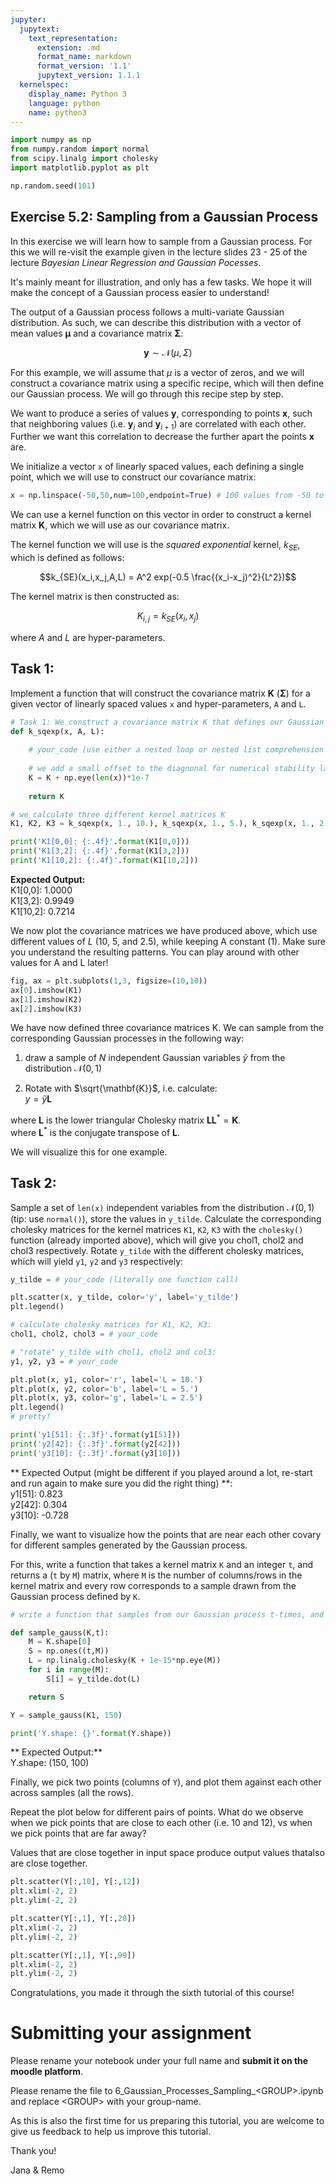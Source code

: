 ```yaml
---
jupyter:
  jupytext:
    text_representation:
      extension: .md
      format_name: markdown
      format_version: '1.1'
      jupytext_version: 1.1.1
  kernelspec:
    display_name: Python 3
    language: python
    name: python3
---
```


```python
import numpy as np
from numpy.random import normal
from scipy.linalg import cholesky
import matplotlib.pyplot as plt

np.random.seed(101)
```

## Exercise 5.2: Sampling from a Gaussian Process ##

In this exercise we will learn how to sample from a Gaussian process. For this we will re-visit the example given in the lecture slides 23 - 25 of the lecture *Bayesian Linear Regression and Gaussian Pocesses*.

It's mainly meant for illustration, and only has a few tasks. We hope it will make the concept of a Gaussian process easier to understand! 

The output of a Gaussian process follows a multi-variate Gaussian distribution. As such, we can describe this distribution with a vector of mean values $\mathbf{\mu}$ and a covariance matrix $\mathbf{\Sigma}$:

$$ \mathbf{y} \sim \mathcal{N}(\mu,\Sigma)$$

For this example, we will assume that $\mu$ is a vector of zeros, and we will construct a covariance matrix using a specific recipe, which will then define our Gaussian process. We will go through this recipe step by step.

We want to produce a series of values $\mathbf{y}$, corresponding to points $\mathbf{x}$, such that neighboring values (i.e. $\mathbf{y}_i$ and $\mathbf{y}_{i+1}$) are correlated with each other. Further we want this correlation to decrease the further apart the points $\mathbf{x}$ are.


We initialize a vector `x` of linearly spaced values, each defining a single point, which we will use to construct our covariance matrix:

```python
x = np.linspace(-50,50,num=100,endpoint=True) # 100 values from -50 to 50
```

We can use a kernel function on this vector in order to construct a kernel matrix $\mathbf{K}$, which we will use as our covariance matrix.

The kernel function we will use is the *squared exponential* kernel, $k_{SE}$, which is defined as follows:

$$k_{SE}(x_i,x_j,A,L) = A^2 exp(-0.5 \frac{(x_i-x_j)^2}{L^2})$$

The kernel matrix is then constructed as:

$$K_{i,j}=k_{SE}(x_i, x_j)$$

where $A$ and $L$ are hyper-parameters.

## Task 1: ##  
Implement a function that will construct the covariance matrix $\mathbf{K}$ ($\mathbf{\Sigma}$) for a given vector of linearly spaced values `x` and hyper-parameters, `A` and `L`.



```python
# Task 1: We construct a covariance matrix K that defines our Gaussian process
def k_sqexp(x, A, L):
    
    # your_code (use either a nested loop or nested list comprehension to contstruct K)
    
    # we add a small offset to the diagnonal for numerical stability later
    K = K + np.eye(len(x))*1e-7
    
    return K
```

```python
# we calculate three different kernel matrices K 
K1, K2, K3 = k_sqexp(x, 1., 10.), k_sqexp(x, 1., 5.), k_sqexp(x, 1., 2.5)
```

```python
print('K1[0,0]: {:.4f}'.format(K1[0,0]))
print('K1[3,2]: {:.4f}'.format(K1[3,2]))
print('K1[10,2]: {:.4f}'.format(K1[10,2]))
```

**Expected Output:**   
K1[0,0]: 1.0000  
K1[3,2]: 0.9949  
K1[10,2]: 0.7214



We now plot the covariance matrices we have produced above, which use different values of $L$ (10, 5, and 2.5), while keeping A constant (1). Make sure you understand the resulting patterns. You can play around with other values for A and L later!

```python
fig, ax = plt.subplots(1,3, figsize=(10,10))
ax[0].imshow(K1)
ax[1].imshow(K2)
ax[2].imshow(K3)
```

We have now defined three covariance matrices K. We can sample from the corresponding Gaussian processes in the following way:

1. draw a sample of $N$ independent Gaussian variables $\tilde{y}$ from the distribution $\mathcal{N}(0,1)$

2. Rotate with $\sqrt{\mathbf{K}}$, i.e. calculate:  
$y = \tilde{y} {\mathbf{L}}$

where $\mathbf{L}$ is the lower triangular Cholesky matrix $\mathbf{L}\mathbf{L}^* = \mathbf{K}$.  
where $\mathbf{L}^*$ is the conjugate transpose of $\mathbf{L}$.

We will visualize this for one example.


## Task 2: ##

Sample a set of `len(x)` independent variables from the distribution $\mathcal{N}(0,1)$ (tip: use `normal()`), store the values in `y_tilde`. Calculate the corresponding cholesky matrices for the kernel matrices `K1`, `K2`, `K3` with the `cholesky()` function (already imported above), which will give you chol1, chol2 and chol3 respectively. Rotate `y_tilde` with the different cholesky matrices, which will yield `y1`, `y2` and `y3` respectively:

```python
y_tilde = # your_code (literally one function call)
```

```python
plt.scatter(x, y_tilde, color='y', label='y_tilde')
plt.legend()
```

```python
# calculate cholesky matrices for K1, K2, K3:
chol1, chol2, chol3 = # your_code 

# "rotate" y_tilde with chol1, chol2 and col3: 
y1, y2, y3 = # your_code
```

```python
plt.plot(x, y1, color='r', label='L = 10.')
plt.plot(x, y2, color='b', label='L = 5.')
plt.plot(x, y3, color='g', label='L = 2.5')
plt.legend()
# pretty!
```

```python
print('y1[51]: {:.3f}'.format(y1[51]))
print('y2[42]: {:.3f}'.format(y2[42]))
print('y3[10]: {:.3f}'.format(y3[10]))
```

** Expected Output (might be different if you played around a lot, re-start and run again to make sure you did the right thing) **:  
y1[51]: 0.823  
y2[42]: 0.304  
y3[10]: -0.728  



Finally, we want to visualize how the points that are near each other covary for different samples generated by the Gaussian process.

For this, write a function that takes a kernel matrix `K` and an integer `t`, and returns a (`t` by `M`) matrix, where `M` is the number of columns/rows in the kernel matrix and every row corresponds to a sample drawn from the Gaussian process defined by `K`.

```python
# write a function that samples from our Gaussian process t-times, and returns a matrix S

def sample_gauss(K,t):
    M = K.shape[0]
    S = np.ones((t,M))
    L = np.linalg.cholesky(K + 1e-15*np.eye(M))
    for i in range(M):
        S[i] = y_tilde.dot(L)

    return S

```

```python
Y = sample_gauss(K1, 150)
```

```python
print('Y.shape: {}'.format(Y.shape))
```

** Expected Output:**   
Y.shape: (150, 100)



Finally, we pick two points (columns of `Y`), and plot them against each other across samples (all the rows).

Repeat the plot below for different pairs of points. What do we observe when we pick points that are close to each other (i.e. 10 and 12), vs when we pick points that are far away? 


Values that are close together in input space produce output values thatalso are close together.

```python
plt.scatter(Y[:,10], Y[:,12])
plt.xlim(-2, 2)
plt.ylim(-2, 2)
```

```python
plt.scatter(Y[:,1], Y[:,20])
plt.xlim(-2, 2)
plt.ylim(-2, 2)
```

```python
plt.scatter(Y[:,1], Y[:,99])
plt.xlim(-2, 2)
plt.ylim(-2, 2)
```

Congratulations, you made it through the sixth tutorial of this course!

# Submitting your assignment

Please rename your notebook under your full name and **submit it on the moodle platform**.

Please rename the file to 6_Gaussian_Processes_Sampling_<GROUP\>.ipynb and replace <GROUP\> with your group-name.

As this is also the first time for us preparing this tutorial, you are welcome to give us feedback to help us improve this tutorial.  

Thank you!  

Jana & Remo
